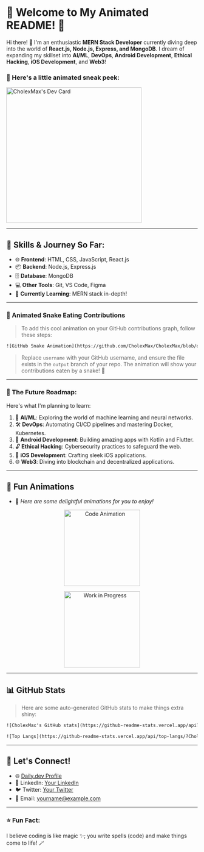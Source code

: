 # 🌟 Welcome to My Animated README! 🌟

Hi there! 👋 I'm an enthusiastic **MERN Stack Developer** currently diving deep into the world of **React.js, Node.js, Express, and MongoDB**. I dream of expanding my skillset into **AI/ML**, **DevOps**, **Android Development**, **Ethical Hacking**, **iOS Development**, and **Web3**! 

### 👾 Here's a little animated sneak peek:
<a href="https://app.daily.dev/cholexmax">
  <img src="https://api.daily.dev/devcards/v2/khEBosXNImqe4izloUnb2.png?type=default&r=zmz" width="356" alt="CholexMax's Dev Card"/>
</a>

---

## 🚀 Skills & Journey So Far:

- 🌐 **Frontend**: HTML, CSS, JavaScript, React.js
- 📦 **Backend**: Node.js, Express.js
- 🗄️ **Database**: MongoDB
- 💻 **Other Tools**: Git, VS Code, Figma
- 🌱 **Currently Learning**: MERN stack in-depth!

---

### 🐍 Animated Snake Eating Contributions

> To add this cool animation on your GitHub contributions graph, follow these steps:

```html
![GitHub Snake Animation](https://github.com/CholexMax/CholexMax/blob/output/github-contribution-grid-snake.svg)
```
> Replace `username` with your GitHub username, and ensure the file exists in the `output` branch of your repo. The animation will show your contributions eaten by a snake! 🐍

---

### 🔮 The Future Roadmap:

Here's what I'm planning to learn:

1. 🤖 **AI/ML**: Exploring the world of machine learning and neural networks.
2. 🛠️ **DevOps**: Automating CI/CD pipelines and mastering Docker, Kubernetes.
3. 📱 **Android Development**: Building amazing apps with Kotlin and Flutter.
4. 🔓 **Ethical Hacking**: Cybersecurity practices to safeguard the web.
5. 🍎 **iOS Development**: Crafting sleek iOS applications.
6. 🌐 **Web3**: Diving into blockchain and decentralized applications.

---

## 🎨 Fun Animations

- 🌟 _Here are some delightful animations for you to enjoy!_

<p align="center">
  <img src="https://media.giphy.com/media/LmNwrBhejkK9EFP504/giphy.gif" width="200" alt="Code Animation"/>
</p>

<p align="center">
  <img src="https://media.giphy.com/media/26tn33aiTi1jkl6H6/giphy.gif" width="200" alt="Work in Progress"/>
</p>

---

## 📊 GitHub Stats

> Here are some auto-generated GitHub stats to make things extra shiny:

```html
![CholexMax's GitHub stats](https://github-readme-stats.vercel.app/api?CholexMax=YourUsername&show_icons=true&theme=radical)

![Top Langs](https://github-readme-stats.vercel.app/api/top-langs/?CholexMax=YourUsername&layout=compact&theme=radical)
```

---

## 💬 Let's Connect!

- 🌐 [Daily.dev Profile](https://app.daily.dev/cholexmax)
- 💼 LinkedIn: [Your LinkedIn](https://www.linkedin.com/in/yourprofile)
- 🐦 Twitter: [Your Twitter](https://twitter.com/yourhandle)
- 📧 Email: yourname@example.com

---

### ⭐ Fun Fact:
I believe coding is like magic ✨; you write spells (code) and make things come to life! 🪄
